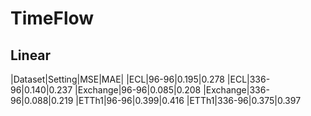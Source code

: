 # TimeFlow
## Linear

|Dataset|Setting|MSE|MAE|
|ECL|96-96|0.195|0.278
|ECL|336-96|0.140|0.237
|Exchange|96-96|0.085|0.208
|Exchange|336-96|0.088|0.219
|ETTh1|96-96|0.399|0.416
|ETTh1|336-96|0.375|0.397
